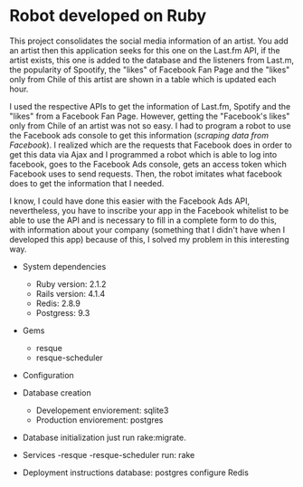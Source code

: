 # Robot developed on Ruby


This project consolidates the social media information of an artist. You add an artist then this application seeks for this one on the Last.fm API, if the artist exists, this one is added to the database and the listeners from Last.m, the popularity of Spootify, the "likes" of Facebook Fan Page and the "likes" only from Chile of this artist are shown in a table which is updated each hour. 

I used the respective APIs to get the information of Last.fm, Spotify and the "likes" from a Facebook Fan Page. However, getting the "Facebook's likes" only from Chile of an artist was not so easy. I had to program a robot to use the Facebook ads console to get this information (_scraping data from Facebook_). I realized which are the requests that Facebook does in order to get this data via Ajax and I programmed a robot which is able to log into facebook, goes to the Facebook Ads console, gets an access token which Facebook uses to send requests. Then, the robot imitates what facebook does to get the information that I needed.

I know, I could have done this easier with the Facebook Ads API, nevertheless, you have to inscribe your app in the Facebook whitelist to be able to use the API and is necessary to fill in a complete form to do this, with information about your company (something that I didn't have when I developed this app) because of this, I solved my problem in this interesting way.


* System dependencies
  - Ruby version: 2.1.2
  - Rails version: 4.1.4
  - Redis: 2.8.9
  - Postgress: 9.3

* Gems
  - resque
  - resque-scheduler

* Configuration

* Database creation
  - Developement enviorement: sqlite3
  - Production enviorement: postgres

* Database initialization
  just run rake:migrate.

* Services
  -resque
  -resque-scheduler
  run: rake
  
* Deployment instructions
  database: postgres
  configure Redis


